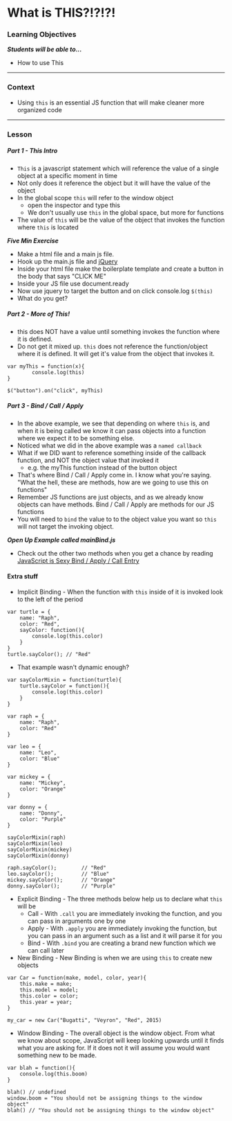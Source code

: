 # What is THIS?!?!?!

### Learning Objectives
***Students will be able to...***

* How to use This

---
### Context

* Using `this` is an essential JS function that will make cleaner more organized code

---
### Lesson

##### Part 1 - This Intro

* `This` is a javascript statement which will reference the value of a single object  at a specific moment in time
* Not only does it reference the object but it will have the value of the object
* In the global scope `this` will refer to the window object
    * open the inspector and type this
    * We don't usually use `this` in the global space, but more for functions
* The value of `this` will be the value of the object that invokes the function where `this` is located

***Five Min Exercise***

* Make a html file and a main js file. 
* Hook up the main.js file and [jQuery](https://cdnjs.com/libraries/jquery/2.2.0)
* Inside your html file make the boilerplate template and create a button in the body that says "CLICK ME"
* Inside your JS file use document.ready
* Now use jquery to target the button and on click console.log `$(this)`
* What do you get?
    
##### Part 2 - More of This!

* this does NOT have a value until something invokes the function where it is defined. 
* Do not get it mixed up. `this` does not reference the function/object where it is defined. It will get it's value from the object that invokes it. 

```
var myThis = function(x){
        console.log(this)
}

$("button").on("click", myThis)
```

##### Part 3 - Bind / Call / Apply

* In the above example, we see that depending on where `this` is, and when it is being called we know it can pass objects into a function where we expect it to be something else. 
* Noticed what we did in the above example was a `named callback`
* What if we DID want to reference something inside of the callback function, and NOT the object value that invoked it
    * e.g. the myThis function instead of the button object
* That's where Bind / Call / Apply come in. I know what you're saying. "What the hell, these are methods, how are we going to use this on functions"
* Remember JS functions are just objects, and as we already know objects can have methods. Bind / Call / Apply are methods for our JS functions
* You will need to `bind` the value to to the object value you want so `this` will not target the invoking object. 

***Open Up Example called mainBind.js***

* Check out the other two methods when you get a chance by reading [JavaScript is Sexy Bind / Apply / Call Entry](http://javascriptissexy.com/javascript-apply-call-and-bind-methods-are-essential-for-javascript-professionals/)


#### Extra stuff

* Implicit Binding - When the function with `this` inside of it is invoked look to the left of the period 

```
var turtle = {
	name: "Raph",
	color: "Red",
	sayColor: function(){
		console.log(this.color)
	}
}
turtle.sayColor(); // "Red"
```
* That example wasn't dynamic enough? 

```
var sayColorMixin = function(turtle){
	turtle.sayColor = function(){
		console.log(this.color)
	}
}

var raph = {
	name: "Raph",
	color: "Red"
}

var leo = {
	name: "Leo",
	color: "Blue"
}

var mickey = {
	name: "Mickey",
	color: "Orange"
}

var donny = {
	name: "Donny",
	color: "Purple"
}

sayColorMixin(raph)
sayColorMixin(leo)
sayColorMixin(mickey)
sayColorMixin(donny)

raph.sayColor();		// "Red"
leo.sayColor();			// "Blue"
mickey.sayColor();		// "Orange"
donny.sayColor();		// "Purple"
```


* Explicit Binding - The three methods below help us to declare what `this` will be
	* Call - With `.call` you are immediately invoking the function, and you can pass in arguments one by one
	* Apply - With `.apply` you are immediately invoking the function, but you can pass in an argument such as a list and it will parse it for you
	* Bind - With `.bind` you are creating a brand new function which we can call later
* New Binding - New Binding is when we are using `this` to create new objects

```
var Car = function(make, model, color, year){
	this.make = make;
	this.model = model;
	this.color = color;
	this.year = year;
}

my_car = new Car("Bugatti", "Veyron", "Red", 2015)
```

* Window Binding - The overall object is the window object. From what we know about scope, JavaScript will keep looking upwards until it finds what you are asking for. If it does not it will assume you would want something new to be made.

```
var blah = function(){
	console.log(this.boom)
}

blah() // undefined
window.boom = "You should not be assigning things to the window object"
blah() // "You should not be assigning things to the window object"
```



